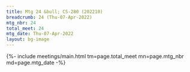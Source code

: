 ```yaml
---
title: Mtg 24 &bull; CS-280 (202210)
breadcrumb: 24 (Thu-07-Apr-2022)
mtg_nbr: 24
total_meet: 24
mtg_date: Thu-07-Apr-2022
layout: bg-image
---
```


{%- include meetings/main.html
    tm=page.total_meet
    mn=page.mtg_nbr
    md=page.mtg_date
-%}
